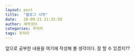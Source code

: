```yaml
---
layout: post
title:  "블로그 시작"
date:   20-09-21 21:33:59
author: 새싹코더
categories: 주저리
tags: 주저리
---
```


앞으로 공부한 내용을 여기에 작성해 볼 생각이다.
잘 할 수 있겠지??
